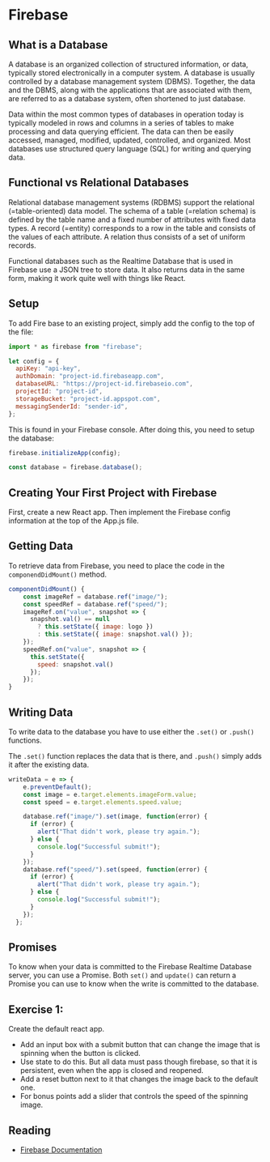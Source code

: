 # Firebase

## What is a Database

A database is an organized collection of structured information, or data, typically stored electronically in a computer system. A database is usually controlled by a database management system (DBMS). Together, the data and the DBMS, along with the applications that are associated with them, are referred to as a database system, often shortened to just database.

Data within the most common types of databases in operation today is typically modeled in rows and columns in a series of tables to make processing and data querying efficient. The data can then be easily accessed, managed, modified, updated, controlled, and organized. Most databases use structured query language (SQL) for writing and querying data.

## Functional vs Relational Databases

Relational database management systems (RDBMS) support the relational (=table-oriented) data model. The schema of a table (=relation schema) is defined by the table name and a fixed number of attributes with fixed data types. A record (=entity) corresponds to a row in the table and consists of the values of each attribute. A relation thus consists of a set of uniform records.

Functional databases such as the Realtime Database that is used in Firebase use a JSON tree to store data. It also returns data in the same form, making it  work quite well with things like React. 

## Setup

To add Fire base to an existing project, simply add the config to the top of the file:  

```javascript
import * as firebase from "firebase";
```

```javascript 
let config = {
  apiKey: "api-key",
  authDomain: "project-id.firebaseapp.com",
  databaseURL: "https://project-id.firebaseio.com",
  projectId: "project-id",
  storageBucket: "project-id.appspot.com",
  messagingSenderId: "sender-id",
};

```

This is found in your Firebase console. After doing this, you need to setup the database: 

```javascript
firebase.initializeApp(config);

const database = firebase.database();
```

## Creating Your First Project with Firebase

First, create a new React app. Then implement the Firebase config information at the top of the App.js file. 

## Getting Data

To retrieve data from Firebase, you need to place the code in the `componendDidMount()` method. 

```javascript
componentDidMount() {
    const imageRef = database.ref("image/");
    const speedRef = database.ref("speed/");
    imageRef.on("value", snapshot => {
      snapshot.val() == null
        ? this.setState({ image: logo })
        : this.setState({ image: snapshot.val() });
    });
    speedRef.on("value", snapshot => {
      this.setState({
        speed: snapshot.val()
      });
    });
}
```
## Writing Data

To write data to the database you have to use either the `.set()` or `.push()` functions. 

The `.set()` function replaces the data that is there, and `.push()` simply adds it after the existing data.

```javascript
writeData = e => {
    e.preventDefault();
    const image = e.target.elements.imageForm.value;
    const speed = e.target.elements.speed.value;

    database.ref("image/").set(image, function(error) {
      if (error) {
        alert("That didn't work, please try again.");
      } else {
        console.log("Successful submit!");
      }
    });
    database.ref("speed/").set(speed, function(error) {
      if (error) {
        alert("That didn't work, please try again.");
      } else {
        console.log("Successful submit!");
      }
    });
  };

```

## Promises

To know when your data is committed to the Firebase Realtime Database server, you can use a Promise. Both `set()` and `update()` can return a Promise you can use to know when the write is committed to the database.

## Exercise 1: 

Create the default react app.

- Add an input box with a submit button that can change the image that is spinning when the button is clicked. 
- Use state to do this. But all data must pass though firebase, so that it is persistent, even when the app is closed and reopened. 
- Add a reset button next to it that changes the image back to the default one. 
- For bonus points add a slider that controls the speed of the spinning image. 

## Reading
- [Firebase Documentation](https://firebase.google.com/docs/database/web/start?authuser=0)
